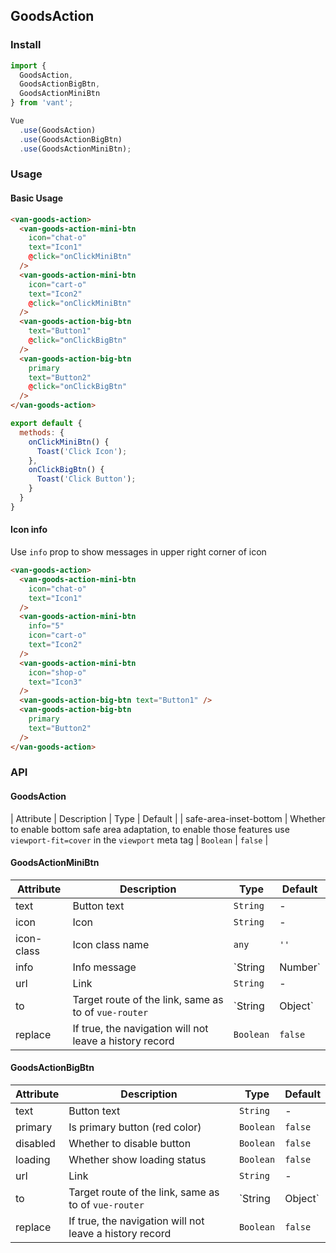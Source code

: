 ## GoodsAction

### Install
``` javascript
import {
  GoodsAction,
  GoodsActionBigBtn,
  GoodsActionMiniBtn
} from 'vant';

Vue
  .use(GoodsAction)
  .use(GoodsActionBigBtn)
  .use(GoodsActionMiniBtn);
```

### Usage
#### Basic Usage

```html
<van-goods-action>
  <van-goods-action-mini-btn
    icon="chat-o"
    text="Icon1"
    @click="onClickMiniBtn"
  />
  <van-goods-action-mini-btn
    icon="cart-o"
    text="Icon2"
    @click="onClickMiniBtn"
  />
  <van-goods-action-big-btn
    text="Button1"
    @click="onClickBigBtn"
  />
  <van-goods-action-big-btn
    primary
    text="Button2"
    @click="onClickBigBtn"
  />
</van-goods-action>
```

```javascript
export default {
  methods: {
    onClickMiniBtn() {
      Toast('Click Icon');
    },
    onClickBigBtn() {
      Toast('Click Button');
    }
  }
}
```

#### Icon info

Use `info` prop to show messages in upper right corner of icon

```html
<van-goods-action>
  <van-goods-action-mini-btn
    icon="chat-o"
    text="Icon1"
  />
  <van-goods-action-mini-btn
    info="5"
    icon="cart-o"
    text="Icon2"
  />
  <van-goods-action-mini-btn
    icon="shop-o"
    text="Icon3"
  />
  <van-goods-action-big-btn text="Button1" />
  <van-goods-action-big-btn
    primary
    text="Button2"
  />
</van-goods-action>
```

### API

#### GoodsAction

| Attribute | Description | Type | Default |
| safe-area-inset-bottom | Whether to enable bottom safe area adaptation, to enable those features use `viewport-fit=cover` in the `viewport` meta tag | `Boolean` | `false` |

#### GoodsActionMiniBtn

| Attribute | Description | Type | Default |
|------|------|------|------|
| text | Button text | `String` | - |
| icon | Icon | `String` | - |
| icon-class | Icon class name | `any` | `''` |
| info | Info message | `String | Number` | - |
| url | Link | `String` | - |
| to | Target route of the link, same as to of `vue-router` | `String | Object` | - |
| replace | If true, the navigation will not leave a history record | `Boolean` | `false` |

#### GoodsActionBigBtn

| Attribute | Description | Type | Default |
|------|------|------|------|
| text | Button text | `String` | - |
| primary | Is primary button (red color) | `Boolean` | `false` |
| disabled | Whether to disable button | `Boolean` | `false` |
| loading | Whether show loading status | `Boolean` | `false` |
| url | Link | `String` | - |
| to | Target route of the link, same as to of `vue-router` | `String | Object` | - |
| replace | If true, the navigation will not leave a history record | `Boolean` | `false` |
